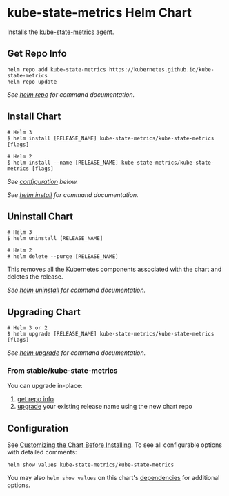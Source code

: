 # kube-state-metrics Helm Chart

Installs the [kube-state-metrics agent](https://github.com/kubernetes/kube-state-metrics).

## Get Repo Info

```console
helm repo add kube-state-metrics https://kubernetes.github.io/kube-state-metrics
helm repo update
```

_See [helm repo](https://helm.sh/docs/helm/helm_repo/) for command documentation._

## Install Chart

```console
# Helm 3
$ helm install [RELEASE_NAME] kube-state-metrics/kube-state-metrics [flags]

# Helm 2
$ helm install --name [RELEASE_NAME] kube-state-metrics/kube-state-metrics [flags]
```

_See [configuration](#configuration) below._

_See [helm install](https://helm.sh/docs/helm/helm_install/) for command documentation._

## Uninstall Chart

```console
# Helm 3
$ helm uninstall [RELEASE_NAME]

# Helm 2
# helm delete --purge [RELEASE_NAME]
```

This removes all the Kubernetes components associated with the chart and deletes the release.

_See [helm uninstall](https://helm.sh/docs/helm/helm_uninstall/) for command documentation._

## Upgrading Chart

```console
# Helm 3 or 2
$ helm upgrade [RELEASE_NAME] kube-state-metrics/kube-state-metrics [flags]
```

_See [helm upgrade](https://helm.sh/docs/helm/helm_upgrade/) for command documentation._

### From stable/kube-state-metrics

You can upgrade in-place:

1. [get repo info](#get-repo-info)
1. [upgrade](#upgrading-chart) your existing release name using the new chart repo

## Configuration

See [Customizing the Chart Before Installing](https://helm.sh/docs/intro/using_helm/#customizing-the-chart-before-installing). To see all configurable options with detailed comments:

```console
helm show values kube-state-metrics/kube-state-metrics
```

You may also `helm show values` on this chart's [dependencies](#dependencies) for additional options.
